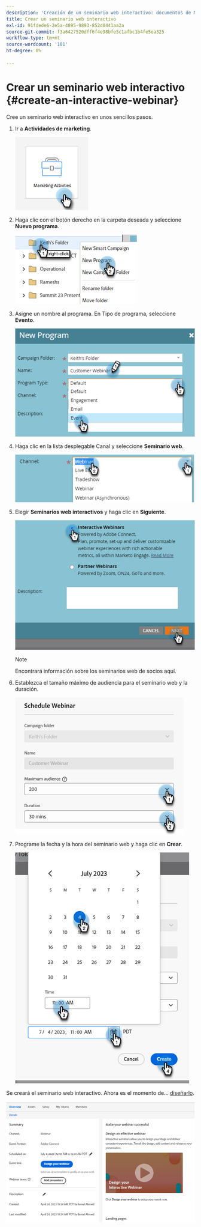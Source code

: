 ```yaml
---
description: 'Creación de un seminario web interactivo: documentos de Marketo, documentación del producto'
title: Crear un seminario web interactivo
exl-id: 91fdede6-2e5a-4895-9893-852d0441aa2a
source-git-commit: f3a6427520dff6f4e98bfe3c1afbc1b4fe5ea325
workflow-type: tm+mt
source-wordcount: '101'
ht-degree: 0%

---
```


# Crear un seminario web interactivo {#create-an-interactive-webinar}

Cree un seminario web interactivo en unos sencillos pasos.

1. Ir a **Actividades de marketing**.

   ![](assets/create-an-interactive-webinar-1.png)

1. Haga clic con el botón derecho en la carpeta deseada y seleccione **Nuevo programa**.

   ![](assets/create-an-interactive-webinar-2.png)

1. Asigne un nombre al programa. En Tipo de programa, seleccione **Evento**.

   ![](assets/create-an-interactive-webinar-3.png)

1. Haga clic en la lista desplegable Canal y seleccione **Seminario web**.

   ![](assets/create-an-interactive-webinar-4.png)

1. Elegir **Seminarios web interactivos** y haga clic en **Siguiente**.

   ![](assets/create-an-interactive-webinar-5.png)

   >[!NOTE]
   >
   >Encontrará información sobre los seminarios web de socios aquí.

1. Establezca el tamaño máximo de audiencia para el seminario web y la duración.

   ![](assets/create-an-interactive-webinar-6.png)

1. Programe la fecha y la hora del seminario web y haga clic en **Crear**.

   ![](assets/create-an-interactive-webinar-7.png)

Se creará el seminario web interactivo. Ahora es el momento de... [diseñarlo](/help/marketo/product-docs/demand-generation/events/interactive-webinars/designing-interactive-webinars.md).

![](assets/create-an-interactive-webinar-8.png)
